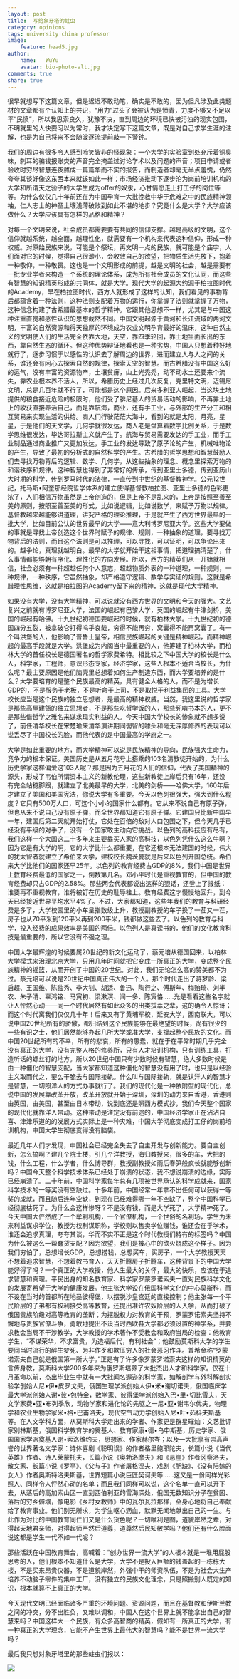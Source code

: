 ```yaml
---
layout: post
title:  写给象牙塔的蛀虫
category: opinions
tags: university china professor
image:
    feature: head5.jpg
author:
    name:   WuYu
    avatar: bio-photo-alt.jpg
comments: true
share: true
---
```


很早就想写下这篇文章，但是迟迟不敢动笔，确实是不敢的，因为但凡涉及此类题材的文章都有个认知上的共识，“用力”过头了会被认为是愤青，力度不够又不足以平“民愤”，所以我思索良久，犹豫不决，直到周边的环境已快被污浊的现实包围，不明就里的人快要习以为常时，我才决定写下这篇文章，既是对自己求学生涯的注解，也是为自己将来不会随波逐流提前敲一下警钟。

我们的周边有很多令人感到啼笑皆非的怪现象：一个大学的实验室到处充斥着铜臭味，刺耳的骗钱报账类的声音完全掩盖过讨论学术以及问题的声音；项目申请或者验收时穷尽智慧连夜熬成一篇篇华而不实的报告，而制造者却毫无半点羞愧，仍然夸夸其谈好像这东西本来就该如此一样；市场经济推动下逐步沦为岗前培训机构的大学和所谓天之骄子的大学生成为offer的奴隶，心甘情愿走上打工仔的岗位等等。为什么仅仅几十年前还在为中国孕育一大批挽救中华于危难之中的民族精神领袖，仁人志士的神圣土壤浅薄破败到如此不堪的地步？究竟什么是大学？大学应该做什么？大学应该具有怎样的品格和精神？

对每一个文明来说，社会成员都需要要有共同的信仰支撑。越是高级的文明，这个信仰就越系统，越全面，越理性化，就需要有一个机构来代表这种信仰，形成一种权威。对原始民族来说，可能是个祭坛，再文明一点的民族，就可能是个庙宇，人们面对它的时候，觉得自己很渺小，会收敛自己的欲望，把物质生活先放下，抱着一种敬仰，一种敬畏。这也是一个文明形成的前提，越是文明的社会，越是需要有一批专业学者来构造一个系统的理论体系，成为所有社会成员的文化认同，而这些有智慧的知识精英形成的共同体，就是大学。现代大学的起源大约源于柏拉图时代的Academy，早在柏拉图时代，西方人就形成了这样的认知，我们看见的事物背后都蕴含着一种法则，这种法则支配着万物的运行，你掌握了法则就掌握了万物，这种信念构建了古希腊最基本的哲学精神。它跟其他思想不一样，尤其是与中国这种注重直觉和感性认识的思想截然不同。中国文明起源于黄河和长江流域的两河文明，丰富的自然资源和得天独厚的环境成为农业文明孕育最好的温床，这种自然主义的文明使人们的生活完全依靠大地，天空，靠四季轮回，靠土地里面长出的东西，靠自然生态的循环。但这种优势辩证地看也是一种劣势，中国人只想着种好地就行了，逐步习惯于以感性的认识去了解周边的世界，进而建立人与人之间的关系，谁还会有闲心去探索自然的规律，探索天空的智慧。而古希腊没有中国这么好的运气，没有丰富的资源物产，土壤贫瘠，山上光秃秃，动不动水土还要来个流失，靠农业根本养不活人，所以，希腊历史上经过几次反复，克里特文明，迈锡尼文明，总是几百年就不行了，可能都是这个原因。后来多利亚人崛起，当这块土地提供的粮食接近危险的极限时，他们受了腓尼基人的贸易活动的影响，不再靠土地上的收获直接养活自己，而是靠航海，商业，还有手工业，与外部的生产分工和相互贸易来实现生活的供给。商人们行驶茫茫大海中，看到的就是太阳，月亮，星星，于是他们的天文学，几何学就很发达，商人老是盘算着数字比例关系，于是数学思维很发达，毕达哥拉斯主义就产生了。航海与贸易需要发达的手工业，而手工业制品通过商业推广又更加发达，手工业的发达导致了原子论的产生，机械唯物论的产生，导致了最初的分析式的自然科学的产生。古希腊的哲学思想和智慧鼓励人们去寻找万物背后的逻辑、数学、几何学，从这些抽象的理念、概念里探索万物的和谐秩序和规律。这种智慧也得到了非常好的传承，传到亚里士多德，传到亚历山大时期的科学，传到罗马时代的法律，一直传到中世纪的基督教神学。公元12世纪，托马斯•阿奎那经院哲学体系的建立使得基督教柏拉图、亚里士多德的色彩更浓了，人们相信万物虽然是上帝创造的，但是上帝不是乱来的，上帝是按照至善至美的原则，按照至善至美的形式，比如说逻辑，比如说数学，来赋予万物以规律。基督教越来越能够讲道理，讲究严格的理论推理，于是就产生了西方世界最早的一批大学，比如目前公认的世界最早的大学——意大利博罗尼亚大学。这些大学要做的事就是寻找上帝创造这个世界时赋予的规律、规则，一种抽象的道理，要寻找万物背后的法则，而且这个法则是可以推理，可以寻找，可以证明，可以争论出来的。越争论，真理就越明白。最早的大学就开始干这相事情，把道理搞清楚了，什么事情都能够朝有序化、理性化的方向发展。所以，西方的精英们从一开始就相信，社会必须有一种超越任何个人意志，超越物质外表的一种道理，一种规则，一种规律，一种秩序，它虽然抽象，却严格遵守逻辑、数学与实证的规则。这就是希腊理性思维，这就是柏拉图的Academy留下来的精神，这就是现代大学精神。

如果没有大学，没有大学精神，可以说就没有西方世界的文明和今天的强大。文艺复兴之前就有博罗尼亚大学，法国的崛起有巴黎大学，英国的崛起有牛津剑桥，美国的崛起有哈佛。十九世纪初德国要崛起的时候，就有柏林大学。十九世纪初的德国四分五裂，被拿破仑打得呜乎哀哉，穷得不能再穷，窝囊得不能再窝囊了。有一个叫洪堡的人，他影响了普鲁士皇帝，相信民族崛起的关键是精神崛起，而精神崛起的最高手段就是大学。洪堡成为内阁当中最重要的人，他筹建了柏林大学，而柏林大学的首任校长是德国著名的哲学家费希特。相比较之下中国大学的校长是什么人，科学家，工程师，意识形态专家，经济学家，这些人根本不适合当校长，为什么呢？最主要原因是他们脑壳里总想着如何生产制造东西，而大学要培养的是什么？大学要培育的是整个民族最高的精英，具有健全人格的人，而不是为增长GDP的，不是服务于老板，不是听命于上司，不是取悦于利益集团的工具。大学校长应当是这个民族的独立思想者，是最高的精神权威。当然，我这里说的哲学家是那些高屋建瓴的独立思想者，不是那些吃哲学饭的人，那些死啃书本的人，更不是那些借哲学之雅名来谋求现实利益的人。今天中国大学校长的惨象就不想多说了，前任清华校长在宋楚瑜来清华演讲期间弱智的噱头和毫无深厚修养的表现可以说丢尽了中国校长的脸，而他代表的是中国最高的学府之一。

大学是如此重要的地方，而大学精神可以说是民族精神的导向，民族强大生命力，竞争力的根本保证。美国历史是从五月花号上搭乘的103名清教徒开始的，为什么历史学家这样偏爱这103人呢？那是因为五月花的人们的信仰，代表了美国精神的源头，形成了韦伯所谓资本主义的新教伦理，这些新教徒上岸后只有16年，还没有完全站稳脚跟，就建立了北美最早的大学，北美的剑桥——哈佛大学，160年后才建立了美国和美国宪法，你说大学有多重要。今天以色列很强大，强大到什么程度？它只有500万人口，可这个小小的国家什么都有。它从来不说自己有原子弹，但也从来不说自己没有原子弹，而全世界都知道它有原子弹。它建国只比新中国早一年，建国后第二天就开始打仗，它处在百倍的敌对人口包围之下，但今天几乎已经没有平级的对手了，没有一个国家敢主动向它挑战。以色列的高科技应有尽有，我们这样一个大国这二十多年来主要靠买人家的高科技，以色列凭什么这么牛啊？因为它是有大学的啊，它的大学比什么都重要，在它还根本无法建国的时候，伟大的犹太智者就建立了希伯来大学，建校校长魏茨曼就是后来以色列开国总统。希伯来大学比他们的国家还早25年。以色列的教育经费占GDP的8%，我们中国是世界上教育经费最低的国家之一，倒数第几名。邓小平时代是重视教育的，但中国的教育经费却只占GDP的2.58%。那些两会代表都说出这样的狠话，还登上了报纸：谁要再不重视教育，谁将被钉在历史的耻辱柱上。教育经费这才慢慢地回升，到今天已经接近世界平均水平4%了。不过，大家都知道，这些年我们的教育与科研经费是多了，大学校园里的小车呈指数级上升，教授副教授的车子换了一茬又一茬，房子也从70平米到120平米再到200平米，钱都做这些去了。以色列的教育与科学，投入经费的成果效率是美国的两倍。以色列人是真读书的，他们的文化教育科技是最重要的，所以它没有不强之理。

中国大学最辉煌的时候要属20世纪的新文化运动了，蔡元培从德国回来，以柏林大学模式来治理北京大学，只用几年时间就把它变成一所真正的大学，变成整个民族精神的摇篮，从而开创了中国的20世纪。对此，我们无论怎么高的赞美都不为过。蔡元培可以说是20世纪中国真正伟大的一个人。那个时代走出了蒋梦龄、梁启超、王国维、陈独秀、李大钊、胡适、鲁迅、陶行之、傅斯年、梅贻琦、刘半农、朱子清、辜鸿铭、马寅初、梁漱溟、闻一多、陈寅恪……光是看看这些名字就让人怦然心动——同一个时代居然有如此众多的出类拔萃之辈，这的确令人惊讶；而这个时代离我们仅仅几十年！后来又有了黄埔军校，延安大学，西南联大，可以说中国20世纪所有的骄傲，都归结到这个民族能够在最绝望的时候，尚有很少的一些有识之士，他们居然能够办起几所大学或准大学，支撑起整个民族的文化。而中国20世纪所有的不幸，所有的悲哀，所有的愚蠢，就在于在平常时期几乎完全没有真正的大学，没有完整人格的修养所，只有人才培训机构，只有训练工具，打造听话的螺丝钉的地方。所以20世纪中国只有少数时候有智慧，绝大多数时候是由一种僵化的智慧支配，当大家都知道这种僵化的智慧没有用了时，也只是以经验主义取而代之，要么干脆去与国际接轨。什么叫与国际接轨，就是认洋人的智慧才是智慧，一切照洋人的方式办事就行了。我们的现代化是一种依附型的现代化，总说中国的发展靠改革开放，改革开放就开始于深圳，深圳的动力来自香港，香港则由英国，由美国，甚至由日本带动，说到底还是照西方模式抄，我们今天整个国家的现代化就靠洋人带动。这种带动是注定没有前途的，中国经济学家正在沾沾自喜、津津乐道的的发展方式实际上是一种灾难，中国大学彻底变成打工仔的岗前培训机构，中国大学生彻底变得没有脑袋。

最近几年人们才发现，中国社会已经完全失去了自主开发与创新能力。要自主创新，怎么搞啊？建几个院士楼，引几个洋教授，海归教授来，很多的车，大把的钱，什么工程，什么学者，什么博导群，教授副教授如雨后春笋般疯长就能够创新吗？中国今天整个科学技术体系已经处于崩溃的状态，我不想说崩溃的边缘，实际已经崩溃了。二十年前，中国科学家每年总有几项被世界承认的科学成就来，国家科学技术的一等奖没有空缺过。十多年前，中国经常一年拿不出任何可以获得一等奖的成就，而且随后连年空缺，到现在已经难得哪一年不空缺了，整个中国科学已经彻底枯死了。为什么会这样惨呀？不是没有钱，而是大学死了，大学精神死了。今天中国大俨然成了一个牟利机构，一个官僚机构，一个世俗的名利场，学生为未来利益谋求学位，教授为权利谋职称，学校则以售卖学位赚钱，谁还会在乎学术，谁还会追求真理，夸夸其谈，华而不实不正是这个时代教授们特有的标签吗？中国为什么被这么一帮蠢货支配？因为欲望，我们是被心中的欲火烧成这个样子。因为我们穷怕了，总想增长GDP，总想捞钱，总想买车，买房子，一个大学教授天天不想着追求智慧，不想着教书育人，天天折腾房子折腾车，这种背景下的中国大学能好得了吗？一个真正的大学教授，他人生最大的关怀，最大的快乐，应该在于追求智慧和真理。平民出身的知名教育家、科学家罗蒙罗诺索夫一直对民族科学文化的发展寄希望于大学的健康发展。他主张大学设在俄国科学文化的中心莫斯科，而不设在当时的首都所在地圣彼得堡，以摆脱沙皇宫廷的直接控制；他主张每一个平民阶层的子弟都有权利接受高等教育，还提出准许农奴阶层的人入学，从而打破了俄国贵族阶级对高等教育的垄断；为摆脱权力对教育的干预，罗蒙罗诺索夫坚持不懈地与贵族官僚斗争，勇敢地提出不设当时西欧各大学都必须设置的神学系，并要求教会当局不干涉教学，大学教授的学术著作不受教会和政府当局的检查：他教育学生，“不谋荣华，不求富贵，为造福后代，有利社会”；他鼓励莫斯科大学的学生要同当时流行的醉生梦死、为非作歹和欺压穷人的社会恶习作斗。普希金称“罗蒙诺索夫自己就是俄国第一所大学。”正是有了许多像罗蒙罗诺索夫这样的知识精英的言传身教，莫斯科大学200多年来为俄罗斯培养了大批杰出人才和科学家。仅在十月革命以前，杰出毕业生中就有一大批闻名遐迩的科学家，如解剖学与外科解剖实验学创始人尼•伊•皮罗戈夫，俄国生理学派创始人伊•米•谢切诺夫，俄国临床学最大学派创始人谢•彼•包特金，数学家、彼得堡学派创始入巴•里•切比雪夫，天文学家费•亚•布列季欣，动物学家和进化论的先驱之一尼•亚•谢韦尔优夫，物理学和农业生物学家米•格•巴甫洛夫，现代空气动力学创始人尼•叶•茹科夫斯基等。在人文学科方面，从莫斯科大学走出来的学者、作家更是群星璀灿：文艺批评家别林斯基，俄国科学教育学的奠基人、教育家康•德•乌申斯基，历史学家、俄国国家学派奠基人谢•索洛维约夫，思想家、作家赫尔岑；以及一大批享有崇高声誉的世界著名文学家：诗体喜剧《聪明误》的作者格里鲍耶陀夫，长篇小说《当代英雄》作者、诗人莱蒙托夫，长篇小说《奥勃洛摩夫》和《悬崖》作者冈察洛夫，散文家、长篇小说《罗亭》、《父与子》作者屠格涅夫，戏剧《肥缺》、《没有陪嫁的女人》作者奥斯特洛夫斯基，世界短篇小说巨匠契诃夫等……这又是一份同样光彩照人、同样令人怦然心动的名单；而且我们同样可以说，这个名单一直可以开下去，从落后的高加索山区一直到西伯利亚的雪海深处，俄国无数知识分子在贫困、落后的穷乡僻壤，像电影《乡村女教师》中的瓦尔瓦拉那样，全身心地将自己奉献给了教育事业。他们别无所求，为学生呕心沥血，默默无闻地献出自己的一生。与此作为对比的中国教育同仁们又是什么货色呢？一切唯利是图，道貌岸然之辈，对得起天地君亲师，对得起师严然后道尊，道尊然后民知敬学吗？他们还有什么脸面说这都是学生一代不如一代呢？

那些活跃在中国教育舞台，高喊着：“创办世界一流大学”的人根本就是一堆用屁股思考的人，他们根本不知道什么是大学，大学不是投入巨额的钱盖起的一栋栋大楼，不是买来昂贵仪器，不是道貌岸然，外强中干的师资队伍，不是为社会大生产培养不动脑子零件的集中工厂，没有独立的民族文化理念，只是照搬别人既定的知识，根本就算不上真正的大学。

今天现代文明已经面临诸多严重的环境问题、资源问题，而且在基督教和伊斯兰教之间的冲突，分不出胜负，又难以调和，中国人在这个世界上就不能拿出自己的智慧来吗？中国这样大一个民族，有众多高智商的精英，假如有一所真正的大学，有一种真正的大学理念，它能不产生世界上最伟大的智慧吗？能不是世界一流大学吗？

最后我只想对象牙塔里的那些蛀虫们报以：

![](/images/dd.png)
